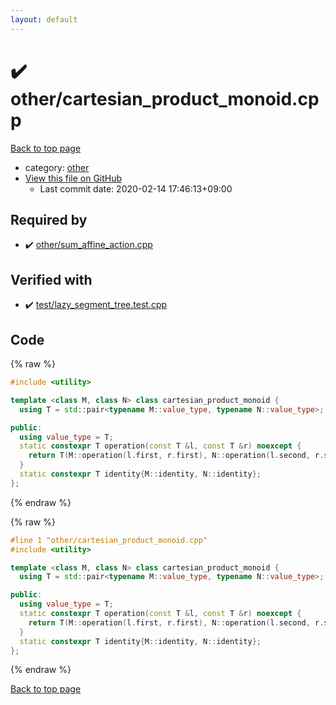 ```yaml
---
layout: default
---
```


<!-- mathjax config similar to math.stackexchange -->
<script type="text/javascript" async
  src="https://cdnjs.cloudflare.com/ajax/libs/mathjax/2.7.5/MathJax.js?config=TeX-MML-AM_CHTML">
</script>
<script type="text/x-mathjax-config">
  MathJax.Hub.Config({
    TeX: { equationNumbers: { autoNumber: "AMS" }},
    tex2jax: {
      inlineMath: [ ['$','$'] ],
      processEscapes: true
    },
    "HTML-CSS": { matchFontHeight: false },
    displayAlign: "left",
    displayIndent: "2em"
  });
</script>

<script type="text/javascript" src="https://cdnjs.cloudflare.com/ajax/libs/jquery/3.4.1/jquery.min.js"></script>
<script src="https://cdn.jsdelivr.net/npm/jquery-balloon-js@1.1.2/jquery.balloon.min.js" integrity="sha256-ZEYs9VrgAeNuPvs15E39OsyOJaIkXEEt10fzxJ20+2I=" crossorigin="anonymous"></script>
<script type="text/javascript" src="../../assets/js/copy-button.js"></script>
<link rel="stylesheet" href="../../assets/css/copy-button.css" />


# :heavy_check_mark: other/cartesian_product_monoid.cpp

<a href="../../index.html">Back to top page</a>

* category: <a href="../../index.html#795f3202b17cb6bc3d4b771d8c6c9eaf">other</a>
* <a href="{{ site.github.repository_url }}/blob/master/other/cartesian_product_monoid.cpp">View this file on GitHub</a>
    - Last commit date: 2020-02-14 17:46:13+09:00




## Required by

* :heavy_check_mark: <a href="sum_affine_action.cpp.html">other/sum_affine_action.cpp</a>


## Verified with

* :heavy_check_mark: <a href="../../verify/test/lazy_segment_tree.test.cpp.html">test/lazy_segment_tree.test.cpp</a>


## Code

<a id="unbundled"></a>
{% raw %}
```cpp
#include <utility>

template <class M, class N> class cartesian_product_monoid {
  using T = std::pair<typename M::value_type, typename N::value_type>;

public:
  using value_type = T;
  static constexpr T operation(const T &l, const T &r) noexcept {
    return T(M::operation(l.first, r.first), N::operation(l.second, r.second));
  }
  static constexpr T identity{M::identity, N::identity};
};
```
{% endraw %}

<a id="bundled"></a>
{% raw %}
```cpp
#line 1 "other/cartesian_product_monoid.cpp"
#include <utility>

template <class M, class N> class cartesian_product_monoid {
  using T = std::pair<typename M::value_type, typename N::value_type>;

public:
  using value_type = T;
  static constexpr T operation(const T &l, const T &r) noexcept {
    return T(M::operation(l.first, r.first), N::operation(l.second, r.second));
  }
  static constexpr T identity{M::identity, N::identity};
};

```
{% endraw %}

<a href="../../index.html">Back to top page</a>

